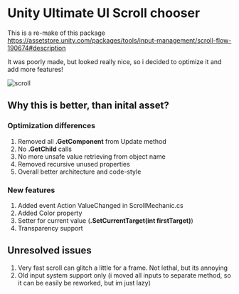 # Unity Ultimate UI Scroll chooser
This is a re-make of this package
https://assetstore.unity.com/packages/tools/input-management/scroll-flow-190674#description

It was poorly made, but looked really nice, so i decided to optimize it and add more features!

![scroll](https://github.com/user-attachments/assets/b6ffceec-9080-4aeb-b219-376b0910c837)

## Why this is better, than inital asset?
### Optimization differences
1. Removed all **.GetComponent** from Update method
2. No **.GetChild** calls
3. No more unsafe value retrieving from object name
4. Removed recursive unused properties
5. Overall better architecture and code-style


### New features
1. Added event Action<int> ValueChanged in ScrollMechanic.cs
2. Added Color property 
3. Setter for current value (**.SetCurrentTarget(int firstTarget)**)
4. Transparency support

## Unresolved issues 
1. Very fast scroll can glitch a little for a frame. Not lethal, but its annoying 
2. Old input system support only (i moved all inputs to separate method, so it can be easily be reworked, but im just lazy)
